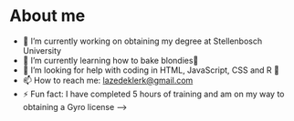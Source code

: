 # About me


- 🔭 I’m currently working on obtaining my degree at Stellenbosch University
- 🌱 I’m currently learning how to bake blondies🍰
- 🤔 I’m looking for help with coding in HTML, JavaScript, CSS and R 👀
- 📫 How to reach me: lazedeklerk@gmail.com
- ⚡ Fun fact: I have completed 5 hours of training and am on my way to obtaining a Gyro license
-->
